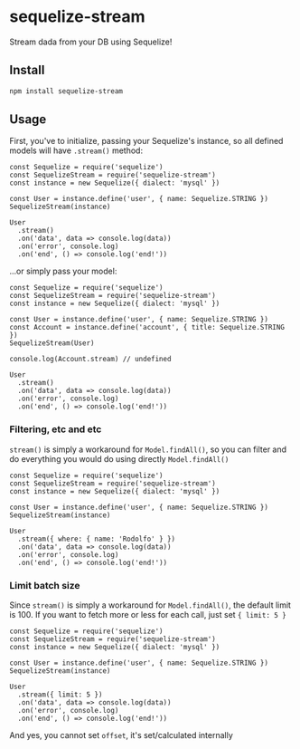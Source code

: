 # sequelize-stream

Stream dada from your DB using Sequelize!

## Install

```sh
npm install sequelize-stream
```

## Usage

First, you've to initialize, passing your Sequelize's instance, so all defined models will have `.stream()` method:

```
const Sequelize = require('sequelize')
const SequelizeStream = require('sequelize-stream')
const instance = new Sequelize({ dialect: 'mysql' })

const User = instance.define('user', { name: Sequelize.STRING })
SequelizeStream(instance)

User
  .stream()
  .on('data', data => console.log(data))
  .on('error', console.log)
  .on('end', () => console.log('end!'))
```

...or simply pass your model:

```
const Sequelize = require('sequelize')
const SequelizeStream = require('sequelize-stream')
const instance = new Sequelize({ dialect: 'mysql' })

const User = instance.define('user', { name: Sequelize.STRING })
const Account = instance.define('account', { title: Sequelize.STRING })
SequelizeStream(User)

console.log(Account.stream) // undefined

User
  .stream()
  .on('data', data => console.log(data))
  .on('error', console.log)
  .on('end', () => console.log('end!'))
```

### Filtering, etc and etc

`stream()` is simply a workaround for `Model.findAll()`, so you can filter and do everything you would do using directly `Model.findAll()`

```
const Sequelize = require('sequelize')
const SequelizeStream = require('sequelize-stream')
const instance = new Sequelize({ dialect: 'mysql' })

const User = instance.define('user', { name: Sequelize.STRING })
SequelizeStream(instance)

User
  .stream({ where: { name: 'Rodolfo' } })
  .on('data', data => console.log(data))
  .on('error', console.log)
  .on('end', () => console.log('end!'))
```

### Limit batch size

Since `stream()` is simply a workaround for `Model.findAll()`, the default limit is 100. If you want to fetch more or less for each call, just set `{ limit: 5 }`

```
const Sequelize = require('sequelize')
const SequelizeStream = require('sequelize-stream')
const instance = new Sequelize({ dialect: 'mysql' })

const User = instance.define('user', { name: Sequelize.STRING })
SequelizeStream(instance)

User
  .stream({ limit: 5 })
  .on('data', data => console.log(data))
  .on('error', console.log)
  .on('end', () => console.log('end!'))
```

And yes, you cannot set `offset`, it's set/calculated internally

